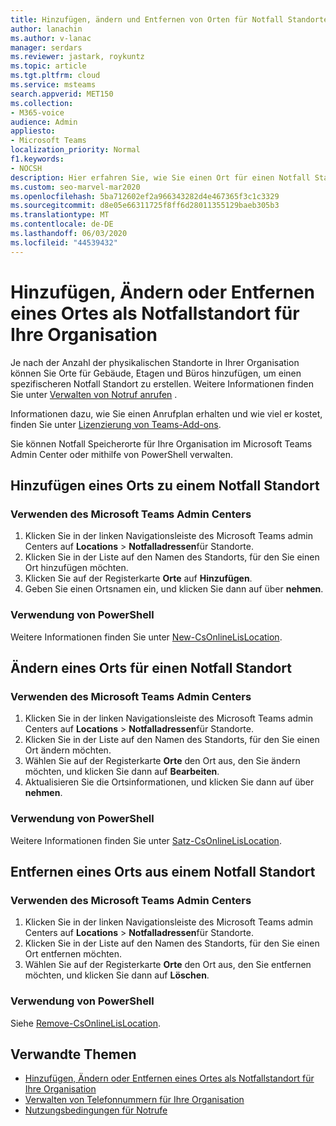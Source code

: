 ```yaml
---
title: Hinzufügen, ändern und Entfernen von Orten für Notfall Standorte
author: lanachin
ms.author: v-lanac
manager: serdars
ms.reviewer: jastark, roykuntz
ms.topic: article
ms.tgt.pltfrm: cloud
ms.service: msteams
search.appverid: MET150
ms.collection:
- M365-voice
audience: Admin
appliesto:
- Microsoft Teams
localization_priority: Normal
f1.keywords:
- NOCSH
description: Hier erfahren Sie, wie Sie einen Ort für einen Notfall Standort für Ihre Organisation im Microsoft Teams Admin Center hinzufügen, ändern oder entfernen.
ms.custom: seo-marvel-mar2020
ms.openlocfilehash: 5ba712602ef2a966343282d4e467365f3c1c3329
ms.sourcegitcommit: d8e05e66311725f8ff6d28011355129baeb305b3
ms.translationtype: MT
ms.contentlocale: de-DE
ms.lasthandoff: 06/03/2020
ms.locfileid: "44539432"
---
```

# <a name="add-change-or-remove-a-place-for-an-emergency-location-in-your-organization"></a>Hinzufügen, Ändern oder Entfernen eines Ortes als Notfallstandort für Ihre Organisation

Je nach der Anzahl der physikalischen Standorte in Ihrer Organisation können Sie Orte für Gebäude, Etagen und Büros hinzufügen, um einen spezifischeren Notfall Standort zu erstellen. Weitere Informationen finden Sie unter [Verwalten von Notruf anrufen](what-are-emergency-locations-addresses-and-call-routing.md) .
  
Informationen dazu, wie Sie einen Anrufplan erhalten und wie viel er kostet, finden Sie unter [Lizenzierung von Teams-Add-ons](teams-add-on-licensing/microsoft-teams-add-on-licensing.md).

Sie können Notfall Speicherorte für Ihre Organisation im Microsoft Teams Admin Center oder mithilfe von PowerShell verwalten.
  
## <a name="add-a-place-to-an-emergency-location"></a>Hinzufügen eines Orts zu einem Notfall Standort

### <a name="using-the-microsoft-teams-admin-center"></a>Verwenden des Microsoft Teams Admin Centers

1. Klicken Sie in der linken Navigationsleiste des Microsoft Teams admin Centers auf **Locations**  >  **Notfalladressen**für Standorte.
2. Klicken Sie in der Liste auf den Namen des Standorts, für den Sie einen Ort hinzufügen möchten.
3. Klicken Sie auf der Registerkarte **Orte** auf **Hinzufügen**.
4. Geben Sie einen Ortsnamen ein, und klicken Sie dann auf über **nehmen**.

### <a name="using-powershell"></a>Verwendung von PowerShell

Weitere Informationen finden Sie unter [New-CsOnlineLisLocation](https://docs.microsoft.com/powershell/module/skype/new-csonlinelislocation).
    
## <a name="change-a-place-for-an-emergency-location"></a>Ändern eines Orts für einen Notfall Standort

### <a name="using-the-microsoft-teams-admin-center"></a>Verwenden des Microsoft Teams Admin Centers

1. Klicken Sie in der linken Navigationsleiste des Microsoft Teams admin Centers auf **Locations**  >  **Notfalladressen**für Standorte.
2. Klicken Sie in der Liste auf den Namen des Standorts, für den Sie einen Ort ändern möchten.
3. Wählen Sie auf der Registerkarte **Orte** den Ort aus, den Sie ändern möchten, und klicken Sie dann auf **Bearbeiten**.
4. Aktualisieren Sie die Ortsinformationen, und klicken Sie dann auf über **nehmen**.

### <a name="using-powershell"></a>Verwendung von PowerShell

Weitere Informationen finden Sie unter [Satz-CsOnlineLisLocation](https://docs.microsoft.com/powershell/module/skype/set-csonlinelislocation).
    
## <a name="remove-a-place-from-an-emergency-location"></a>Entfernen eines Orts aus einem Notfall Standort

### <a name="using-the-microsoft-teams-admin-center"></a>Verwenden des Microsoft Teams Admin Centers

1. Klicken Sie in der linken Navigationsleiste des Microsoft Teams admin Centers auf **Locations**  >  **Notfalladressen**für Standorte.
2. Klicken Sie in der Liste auf den Namen des Standorts, für den Sie einen Ort entfernen möchten.
3. Wählen Sie auf der Registerkarte **Orte** den Ort aus, den Sie entfernen möchten, und klicken Sie dann auf **Löschen**.

### <a name="using-powershell"></a>Verwendung von PowerShell

Siehe [Remove-CsOnlineLisLocation](https://docs.microsoft.com/powershell/module/skype/remove-csonlinelislocation).
    
## <a name="related-topics"></a>Verwandte Themen

- [Hinzufügen, Ändern oder Entfernen eines Ortes als Notfallstandort für Ihre Organisation](add-change-remove-emergency-place-organization.md)
- [Verwalten von Telefonnummern für Ihre Organisation](/microsoftteams/manage-phone-numbers-for-your-organization)
- [Nutzungsbedingungen für Notrufe](/microsoftteams/emergency-calling-terms-and-conditions)
